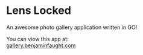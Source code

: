 # Lens Locked

An awesome photo gallery application written in GO!

You can view this app at:  
<a href="https://gallery.benjaminfaught.com" target="_blank">gallery.benjaminfaught.com</a>
